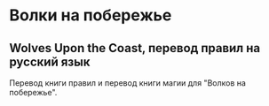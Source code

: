 # Волки на побережье

## Wolves Upon the Coast, перевод правил на русский язык

Перевод книги правил и перевод книги магии для "Волков на побережье".
